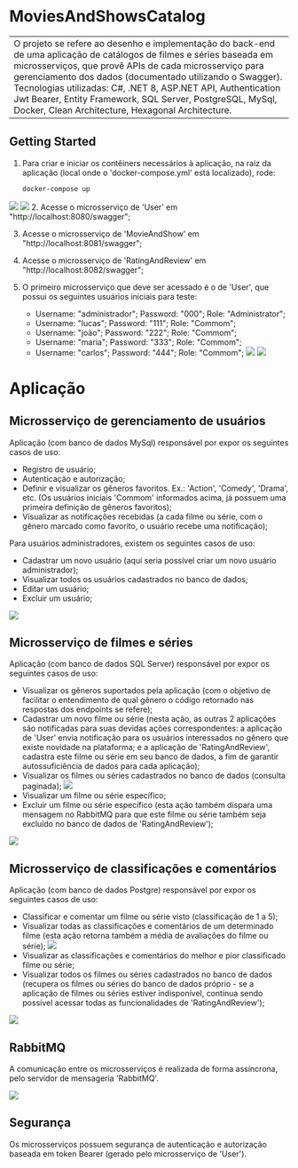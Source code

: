 # MoviesAndShowsCatalog
<table>
<tr>
<td>
  O projeto se refere ao desenho e implementação do back-end de uma aplicação de catálogos de filmes e séries baseada em microsserviços, que provê APIs	de cada microsserviço para gerenciamento dos dados (documentado utilizando o Swagger). Tecnologias utilizadas: C#, .NET 8, ASP.NET API, Authentication Jwt Bearer, Entity Framework, SQL Server, PostgreSQL, MySql, Docker, Clean Architecture, Hexagonal Architecture.
</td>
</tr>
</table>


## Getting Started
1. Para criar e iniciar os contêiners necessários à aplicação, na raiz da aplicação (local onde o 'docker-compose.yml' está localizado), rode:
   ```bash
   docker-compose up
   ```
![](https://github.com/Git-Lucas/MoviesAndShowsCatalog/blob/master/imgs/docker-compose.png)
![](https://github.com/Git-Lucas/MoviesAndShowsCatalog/blob/master/imgs/docker-compose1.png)
2. Acesse o microsserviço de 'User' em "http://localhost:8080/swagger";

3. Acesse o microsserviço de 'MovieAndShow' em "http://localhost:8081/swagger";

4. Acesse o microsserviço de 'RatingAndReview' em "http://localhost:8082/swagger";

5. O primeiro microsserviço que deve ser acessado é o de 'User', que possui os seguintes usuários iniciais para teste:
	- Username: "administrador"; Password: "000"; Role: "Administrator";
	- Username: "lucas"; Password: "111"; Role: "Commom";
	- Username: "joão"; Password: "222"; Role: "Commom";
	- Username: "maria"; Password: "333"; Role: "Commom";
	- Username: "carlos"; Password: "444"; Role: "Commom";
	![](https://github.com/Git-Lucas/MoviesAndShowsCatalog/blob/master/imgs/Token.png)
	![](https://github.com/Git-Lucas/MoviesAndShowsCatalog/blob/master/imgs/Token1.png)


# Aplicação
## Microsserviço de gerenciamento de usuários
Aplicação (com banco de dados MySql) responsável por expor os seguintes casos de uso:
- Registro de usuário; 
- Autenticação e autorização;
- Definir e visualizar os gêneros favoritos. Ex.: 'Action', 'Comedy', 'Drama', etc. (Os usuários iniciais 'Commom' informados acima, já possuem uma primeira definição de gêneros favoritos);
- Visualizar as notificações recebidas (a cada filme ou série, com o gênero marcado como favorito, o usuário recebe uma notificação);

Para usuários administradores, existem os seguintes casos de uso:
- Cadastrar um novo usuário (aqui seria possível criar um novo usuário administrador);
- Visualizar todos os usuários cadastrados no banco de dados;
- Editar um usuário;
- Excluir um usuário;

![](https://github.com/Git-Lucas/MoviesAndShowsCatalog/blob/master/imgs/User.png)

## Microsserviço de filmes e séries
Aplicação (com banco de dados SQL Server) responsável por expor os seguintes casos de uso:
- Visualizar os gêneros suportados pela aplicação (com o objetivo de facilitar o entendimento de qual gênero o código retornado nas respostas dos endpoints se refere);
- Cadastrar um novo filme ou série (nesta ação, as outras 2 aplicações são notificadas para suas devidas ações correspondentes: a aplicação de 'User' envia notificação para os usuários interessados no gênero que existe novidade na plataforma; e a aplicação de 'RatingAndReview', cadastra este filme ou série em seu banco de dados, a fim de garantir autossuficiência de dados para cada aplicação);
- Visualizar os filmes ou séries cadastrados no banco de dados (consulta paginada);
![](https://github.com/Git-Lucas/MoviesAndShowsCatalog/blob/master/imgs/MovieAndShowPaginated.png)
- Visualizar um filme ou série específico;
- Excluir um filme ou série específico (esta ação também dispara uma mensagem no RabbitMQ para que este filme ou série também seja excluído no banco de dados de 'RatingAndReview');

![](https://github.com/Git-Lucas/MoviesAndShowsCatalog/blob/master/imgs/MovieAndShow.png)

## Microsserviço de classificações e comentários
Aplicação (com banco de dados Postgre) responsável por expor os seguintes casos de uso:
- Classificar e comentar um filme ou série visto (classificação de 1 a 5);
- Visualizar todas as classificações e comentários de um determinado filme (esta ação retorna também a média de avaliações do filme ou série);
![](https://github.com/Git-Lucas/MoviesAndShowsCatalog/blob/master/imgs/RatingsAndReviewsByVisualProduction.png)
- Visualizar as classificações e comentários do melhor e pior classificado filme ou série;
- Visualizar todos os filmes ou séries cadastrados no banco de dados (recupera os filmes ou séries do banco de dados próprio - se a aplicação de filmes ou séries estiver indisponível, continua sendo possível acessar todas as funcionalidades de 'RatingAndReview');

![](https://github.com/Git-Lucas/MoviesAndShowsCatalog/blob/master/imgs/RatingAndReview.png)

## RabbitMQ
A comunicação entre os microsserviços é realizada de forma assíncrona, pelo servidor de mensageria 'RabbitMQ'.

![](https://github.com/Git-Lucas/MoviesAndShowsCatalog/blob/master/imgs/RabbitMQ.png)

## Segurança
Os microsserviços possuem segurança de autenticação e autorização baseada em token Bearer (gerado pelo microsserviço de 'User').
